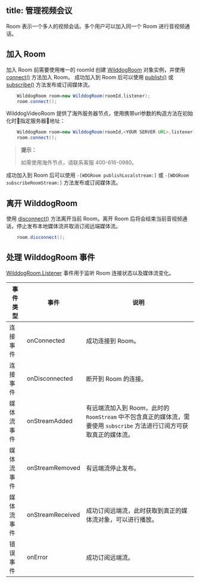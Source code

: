 title: 管理视频会议
---

Room 表示一个多人的视频会话。多个用户可以加入同一个 Room 进行音视频通话。

## 加入 Room
加入 Room 前需要使用唯一的 roomId 创建 [WilddogRoom](/conference/Android/api/wilddog-room.html) 对象实例，并使用 [connect()](/conference/Android/api/wilddog-room.html#connect) 方法加入 Room。
成功加入到 Room 后可以使用 [publish()](/conference/Android/api/wilddog-room.html#publish-localStream) 或 [subscribe()](/conference/Android/api/wilddog-room.html#subscribe-roomStream) 方法发布或订阅媒体流。


```java
	WilddogRoom room=new WilddogRoom(roomId,listener);
	room.connect();
```

WilddogVideoRoom 提供了海外服务器节点，使用携带url参数的构造方法在初始化时指定服务器地址：

```java
    WilddogRoom room=new WilddogRoom(roomId,<YOUR SERVER URL>,listener);
	room.connect();
```

<blockquote class="notice">
  <p><strong>提示：</strong></p>
 如需使用海外节点，请联系客服 400-616-0980。
</blockquote>

成功加入到 Room 后可以使用 `-[WDGRoom publishLocalstream:]` 或 `-[WDGRoom subscribeRoomStream:]` 方法发布或订阅媒体流。
## 离开 WilddogRoom

使用 [disconnect()](/conference/Android/api/wilddog-room.html#disconnect) 方法离开当前 Room。离开 Room 后将会结束当前音视频通话，停止发布本地媒体流并取消订阅远端媒体流。

```java
	room.disconnect();
```

## 处理 WilddogRoom 事件

[WilddogRoom.Listener](/conference/Android/api/wilddog-room-listener.html) 事件用于监听 Room 连接状态以及媒体流变化。



|事件类型|事件|说明|
|------------------|---------------------|------------------|
|连接事件|onConnected|成功连接到 Room。|
|连接事件|onDisconnected|断开到 Room 的连接。|
|媒体流事件|onStreamAdded|有远端流加入到 Room，此时的 `RoomStream` 中不包含真正的媒体流，需要使用 `subscribe` 方法进行订阅方可获取真正的媒体流。|
|媒体流事件|onStreamRemoved|有远端流停止发布。|
|媒体流事件|onStreamReceived|成功订阅远端流，此时获取到真正的媒体流对象，可以进行播放。|
|错误事件|onError|成功订阅远端流。|


